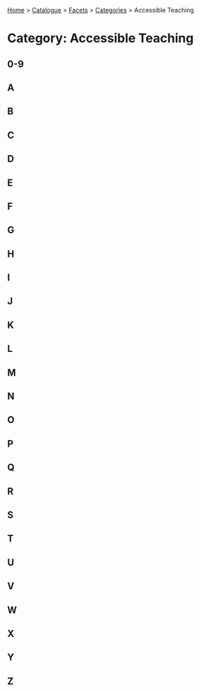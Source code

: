 [Home](../../../README.md) > [Catalogue](../../../Patterns_catalogue.md) > [Facets](../facets.md) > [Categories](categories.md) > Accessible Teaching
# Category: Accessible Teaching

## 0-9

## A

## B

## C

## D

## E

## F

## G

## H

## I

## J

## K

## L

## M

## N

## O

## P

## Q

## R

## S

## T

## U

## V

## W

## X

## Y

## Z
